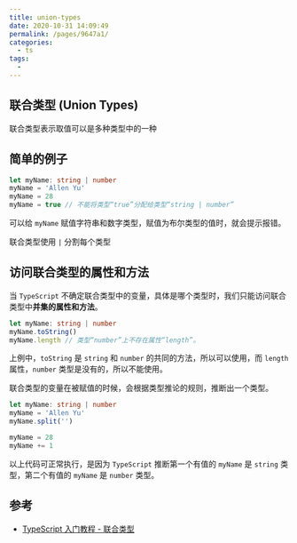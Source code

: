 ```yaml
---
title: union-types
date: 2020-10-31 14:09:49
permalink: /pages/9647a1/
categories:
  - ts
tags:
  - 
---
```

## 联合类型 (Union Types)

联合类型表示取值可以是多种类型中的一种

## 简单的例子

```typescript
let myName: string | number
myName = 'Allen Yu'
myName = 28
myName = true // 不能将类型“true”分配给类型“string | number”
```

可以给 `myName` 赋值字符串和数字类型，赋值为布尔类型的值时，就会提示报错。

联合类型使用 `|` 分割每个类型

## 访问联合类型的属性和方法

当 `TypeScript` 不确定联合类型中的变量，具体是哪个类型时，我们只能访问联合类型中**并集的属性和方法**。

```typescript
let myName: string | number
myName.toString()
myName.length // 类型“number”上不存在属性“length”。
```

上例中，`toString` 是 `string` 和 `number` 的共同的方法，所以可以使用，而 `length` 属性，`number` 类型是没有的，所以不能使用。

联合类型的变量在被赋值的时候，会根据类型推论的规则，推断出一个类型。

```typescript
let myName: string | number
myName = 'Allen Yu'
myName.split('')

myName = 28
myName += 1
```

以上代码可正常执行，是因为 `TypeScript` 推断第一个有值的 `myName` 是 `string` 类型，第二个有值的 `myName` 是 `number` 类型。

## 参考

-   [TypeScript 入门教程 - 联合类型](https://ts.xcatliu.com/basics/union-types)
